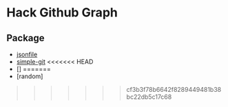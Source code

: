 # Hack Github Graph


## Package
- [jsonfile](https://www.npmjs.com/package/jsonfile)
- [simple-git](https://www.npmjs.com/package/simple-git)
<<<<<<< HEAD
- []
=======
- [random]
>>>>>>> cf3b3f78b6642f8289449481b38bc22db5c17c68
